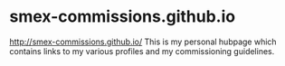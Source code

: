 # smex-commissions.github.io
http://smex-commissions.github.io/
This is my personal hubpage which contains links to my various profiles and my commissioning guidelines.
